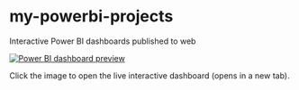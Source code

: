 # my-powerbi-projects
Interactive Power BI dashboards published to web

[![Power BI dashboard preview](resume/MarissaLeeFriscia_PowerBI_Resume_Screenshot.jpeg)](https://app.powerbi.com/view?r=eyJrIjoiZjNjNTM3OWEtMDhhOS00M2UyLThmYTktYzExYmJjZmQ1NzQ2IiwidCI6IjY0ZWU4MzEwLTRkY2ItNDY1YS04OTRiLWE2Y2I5YWNiOWJhNyIsImMiOjJ9)

Click the image to open the live interactive dashboard (opens in a new tab).
